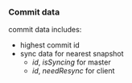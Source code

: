 ### Commit data

commit data includes:
- highest commit id
- sync data for nearest snapshot
    + *id*, *isSyncing* for master
    + *id*, *needResync* for client
